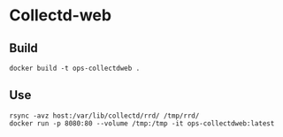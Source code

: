 # Collectd-web


## Build

```
docker build -t ops-collectdweb .
```

## Use

```
rsync -avz host:/var/lib/collectd/rrd/ /tmp/rrd/
docker run -p 8080:80 --volume /tmp:/tmp -it ops-collectdweb:latest
```
